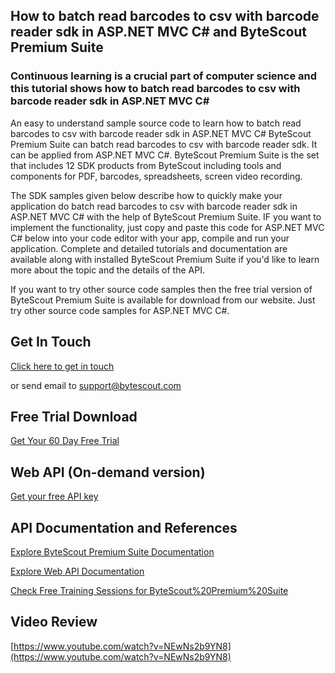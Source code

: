 ## How to batch read barcodes to csv with barcode reader sdk in ASP.NET MVC C# and ByteScout Premium Suite

### Continuous learning is a crucial part of computer science and this tutorial shows how to batch read barcodes to csv with barcode reader sdk in ASP.NET MVC C#

An easy to understand sample source code to learn how to batch read barcodes to csv with barcode reader sdk in ASP.NET MVC C# ByteScout Premium Suite can batch read barcodes to csv with barcode reader sdk. It can be applied from ASP.NET MVC C#. ByteScout Premium Suite is the set that includes 12 SDK products from ByteScout including tools and components for PDF, barcodes, spreadsheets, screen video recording.

The SDK samples given below describe how to quickly make your application do batch read barcodes to csv with barcode reader sdk in ASP.NET MVC C# with the help of ByteScout Premium Suite. IF you want to implement the functionality, just copy and paste this code for ASP.NET MVC C# below into your code editor with your app, compile and run your application. Complete and detailed tutorials and documentation are available along with installed ByteScout Premium Suite if you'd like to learn more about the topic and the details of the API.

If you want to try other source code samples then the free trial version of ByteScout Premium Suite is available for download from our website. Just try other source code samples for ASP.NET MVC C#.

## Get In Touch

[Click here to get in touch](https://bytescout.zendesk.com/hc/en-us/requests/new?subject=ByteScout%20Premium%20Suite%20Question)

or send email to [support@bytescout.com](mailto:support@bytescout.com?subject=ByteScout%20Premium%20Suite%20Question) 

## Free Trial Download

[Get Your 60 Day Free Trial](https://bytescout.com/download/web-installer?utm_source=github-readme)

## Web API (On-demand version)

[Get your free API key](https://pdf.co/documentation/api?utm_source=github-readme)

## API Documentation and References

[Explore ByteScout Premium Suite Documentation](https://bytescout.com/documentation/index.html?utm_source=github-readme)

[Explore Web API Documentation](https://pdf.co/documentation/api?utm_source=github-readme)

[Check Free Training Sessions for ByteScout%20Premium%20Suite](https://academy.bytescout.com/)

## Video Review

[https://www.youtube.com/watch?v=NEwNs2b9YN8](https://www.youtube.com/watch?v=NEwNs2b9YN8)
